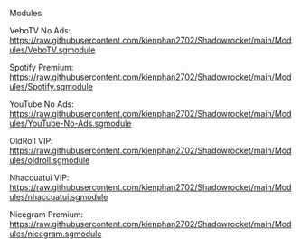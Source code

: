 Modules

VeboTV No Ads: https://raw.githubusercontent.com/kienphan2702/Shadowrocket/main/Modules/VeboTV.sgmodule

Spotify Premium: https://raw.githubusercontent.com/kienphan2702/Shadowrocket/main/Modules/Spotify.sgmodule

YouTube No Ads: https://raw.githubusercontent.com/kienphan2702/Shadowrocket/main/Modules/YouTube-No-Ads.sgmodule

OldRoll VIP: https://raw.githubusercontent.com/kienphan2702/Shadowrocket/main/Modules/oldroll.sgmodule

Nhaccuatui VIP: https://raw.githubusercontent.com/kienphan2702/Shadowrocket/main/Modules/nhaccuatui.sgmodule

Nicegram Premium: https://raw.githubusercontent.com/kienphan2702/Shadowrocket/main/Modules/nicegram.sgmodule
